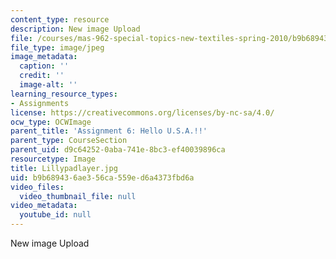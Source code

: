 ```yaml
---
content_type: resource
description: New image Upload
file: /courses/mas-962-special-topics-new-textiles-spring-2010/b9b689436ae356ca559ed6a4373fbd6a_Lillypadlayer.jpg
file_type: image/jpeg
image_metadata:
  caption: ''
  credit: ''
  image-alt: ''
learning_resource_types:
- Assignments
license: https://creativecommons.org/licenses/by-nc-sa/4.0/
ocw_type: OCWImage
parent_title: 'Assignment 6: Hello U.S.A.!!'
parent_type: CourseSection
parent_uid: d9c64252-0aba-741e-8bc3-ef40039896ca
resourcetype: Image
title: Lillypadlayer.jpg
uid: b9b68943-6ae3-56ca-559e-d6a4373fbd6a
video_files:
  video_thumbnail_file: null
video_metadata:
  youtube_id: null
---
```

New image Upload